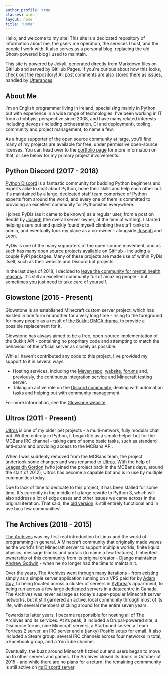 ```yaml
---
author_profile: true
classes: wide
layout: home
title: "Home"
---
```


Hello, and welcome to my site! This site is a dedicated repository of information about me,
the gserv.me operation, the services I host, and the people I work with. It also serves
as a personal blog, replacing the old Ghost-powered blog I used to maintain.

This site is powered by Jekyll, generated directly from Markdown files on GitHub and served
by GitHub Pages. If you're curious about how this looks, 
[check out the repository](https://github.com/gdude2002/gdude2002.github.io)! All post comments
are also stored there as issues, handled by [Utterances](https://utteranc.es/).

## About Me

I'm an English programmer living in Ireland, specialising mainly in Python but with experience
in a wide range of technologies. I've been working in IT from a hobbyist perspective since 2008,
and have many related interests - including devops (including orchestration, CI and deployment), 
tooling, community and project management, to name a few.

As a huge supporter of the open source community at large, you'll find many of my projects are
available for free, under permissive open-source licenses. You can head over to the 
[portfolio page](/portflio) for more information on that, or see below for my primary project 
involvements.

## Python Discord (2017 - 2018)

[Python Discord](https://pythondiscord.com) is a fantastic community for budding Python beginners
and experts alike to chat about Python, hone their skills and help each other out. It's maintained
by a large, dedicated staff team comprised of Python experts from around the world, and every one
of them is committed to providing an excellent community for Pythonistas everywhere.

I joined PyDis (as it came to be known) as a regular user, from a post on Reddit by 
[Joseph](https://github.com/jos-b)  (the overall server owner, at the time of writing). I started 
helping users out and quickly found myself climbing the staff ranks to admin, and eventually took 
my place as a co-owner - alongside [Joseph](https://github.com/jos-b) and 
[Leon](https://github.com/heavysaturn).

PyDis is one of the many supporters of the open-source movement, and as such has many open source 
projects [available on GitHub](https://github.com/python-discord) - including a couple PyPi packages. 
Many of these projects are made use of within PyDis itself, such as their website and Discord bot 
projects.

In the last days of 2018, I decided to 
[leave the community for mental health reasons](/why-is-your-name-white-gdude/). It's still an 
excellent community full of amazing people - but sometimes you just need to take care of yourself.

## Glowstone (2015 - Present)

Glowstone is an established Minecraft custom server project, which has existed in one form or another for
a very long time - rising to the foreground for many people as a result of 
[the Bukkit DMCA drama](https://www.spigotmc.org/threads/dmcad.28536/), to provide a possible replacement
for it.

Glowstone has always aimed to be a free, open-source implementation of the Bukkit API - containing no
propritary code and attempting to match the behaviour of the official server as closely as possible.

While I haven't contributed any code to this project, I've provided my support to it in several ways:

* Hosting services, including the [Maven repo](https://repo.glowstone.net/), 
  [website](https://glowstone.net/), [forums](https://forums.glowstone.net/) and, previously, the 
  continuous integration service and Minecraft testing server.
* Taking an active role on the [Discord community](https://discord.gg/TFJqhsC), dealing with automation
  tasks and helping out with community management.

For more information, see the [Glowsone website](https://glowstone.net/).

## Ultros (2011 - Present)

[Ultros](https://ultros.io) is one of my older pet projects - a multi-network, fully modular chat bot. 
Written entirely in Python, it began life as a simple helper bot for the MCBans IRC channel - taking 
care of some basic tasks, such as standard anti-spam and providing access to the MCBans API.

When I was suddenly removed from the MCBans team, the project undertook some changes and was renamed to
[Ultros](https://ultros.io). With the help of [Leagsaidh Gordon](https://www.rakiru.com/) (who joined the
project back in the MCBans days, around the start of 2012), Ultros has become a capable bot and is in use
by multiple communities today.

Due to lack of time to dedicate to this project, it has been stalled for some time. It's currently in the
middle of a large rewrite to Python 3, which will also address a lot of edge cases and other issues we came
across in the original iteration. That said, the [old version](https://github.com/UltrosBot/Ultros) is still
entirely functional and in use by a few communities!

## The Archives (2018 - 2015)

[The Archives](https://archivesmc.com) was my first real introduction to Linux and the world of programming in
general. A Minecraft community that originally made waves as the world's first Minecraft server to support
multiple worlds, finite liquid physics, message blocks and portals (to name a few features), I inherited
ownership of this community from its original creator - Django maintainer 
[Andrew Godwin](http://www.aeracode.org/) - when he no longer had the time to maintain it.

Over the years, The Archives went through many iterations - from existing simply as a simple server application
running on a VPS paid for by [Adam Guy](https://github.com/Adam01), to being located across a cluster of servers
in [Aythrea](https://twitter.com/aythrea)'s appartment, to being run across a few large dedicated servers in a
datacentre in Canada. The Archives was never as large as today's super-popular Minecraft server networks, but it
still garnered an active, local community through most of its life, with several members sticking around for the
entire seven years.

Towards its latter years, I became responsible for hosting all of The Archives and its services. At its peak, it
included a Drupal-powered site, a Discourse forum, nine Minecraft servers, a Starbound server, a Team Fortress 2
server, an IRC server and a (janky) Postfix setup for email. It also included a Steam group, several IRC channels
across four networks in total, a Facebook group, and a YouTube channel.

Eventually, the buzz around Minecraft fizzled out and users began to move on to other servers and games. The
Archives closed its doors in October of 2015 - and while there are no plans for a return, the remaining commmunity
is still active on [its Discord server](https://discord.gg/jaDdt9p).